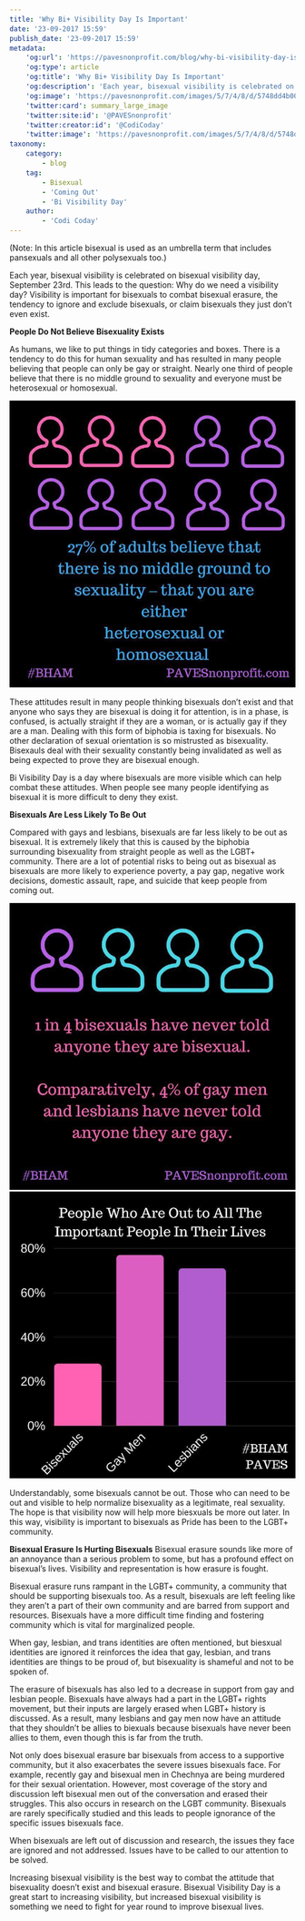 ```yaml
---
title: 'Why Bi+ Visibility Day Is Important'
date: '23-09-2017 15:59'
publish_date: '23-09-2017 15:59'
metadata:
    'og:url': 'https://pavesnonprofit.com/blog/why-bi-visibility-day-is-important'
    'og:type': article
    'og:title': 'Why Bi+ Visibility Day Is Important'
    'og:description': 'Each year, bisexual visibility is celebrated on bisexual visibility day, September 23rd. This leads to the question: Why do we need a visibility day? Visibility is important for bisexuals to combat bisexual erasure, the tendency to ignore and exclude bisexuals, or claim bisexuals they just don’t even exist.'
    'og:image': 'https://pavesnonprofit.com/images/5/7/4/8/d/5748dd4b005c48f55b2e32baf7f12940dbbb487a-1headerimage.jpeg'
    'twitter:card': summary_large_image
    'twitter:site:id': '@PAVESnonprofit'
    'twitter:creator:id': '@CodiCoday'
    'twitter:image': 'https://pavesnonprofit.com/images/5/7/4/8/d/5748dd4b005c48f55b2e32baf7f12940dbbb487a-1headerimage.jpeg'
taxonomy:
    category:
        - blog
    tag:
        - Bisexual
        - 'Coming Out'
        - 'Bi Visibility Day'
    author:
        - 'Codi Coday'
---
```


(Note: In this article bisexual is used as an umbrella term that includes pansexuals and all other polysexuals too.)

Each year, bisexual visibility is celebrated on bisexual visibility day, September 23rd. This leads to the question: Why do we need a visibility day? Visibility is important for bisexuals to combat bisexual erasure, the tendency to ignore and exclude bisexuals, or claim bisexuals they just don’t even exist. 

**People Do Not Believe Bisexuality Exists**


As humans, we like to put things in tidy categories and boxes. There is a tendency to do this for human sexuality and has resulted in many people believing that people can only be gay or straight. Nearly one third of people believe that there is no middle ground to sexuality and everyone must be heterosexual or homosexual. 

![](bi2.jpg?cropResize=300,300)

These attitudes result in many people thinking bisexuals don’t exist and that anyone who says they are bisexual is doing it for attention, is in a phase, is confused, is actually straight if they are a woman, or is actually gay if they are a man. Dealing with this form of biphobia is taxing for bisexuals. No other declaration of sexual orientation is so mistrusted as bisexuality. Bisexauls deal with their sexuality constantly being invalidated as well as being expected to prove they are bisexual enough. 

Bi Visibility Day is a day where bisexuals are more visible which can help combat these attitudes. When people see many people identifying as bisexual it is more difficult to deny they exist.

**Bisexuals Are Less Likely To Be Out**


Compared with gays and lesbians, bisexuals are far less likely to be out as bisexual. It is extremely likely that this is caused by the biphobia surrounding bisexuality from straight people as well as the LGBT+ community. There are a lot of potential risks to being out as bisexual as bisexuals are more likely to experience poverty, a pay gap, negative work decisions, domestic assault, rape, and suicide that keep people from coming out. 

![](bi1.jpg?cropResize=300,300)    ![](bi3.jpg?cropResize=300,300)

Understandably, some bisexuals cannot be out. Those who can need to be out and visible to help normalize bisexuality as a legitimate, real sexuality. The hope is that visibility now will help more biesxuals be more out later. In this way, visibility is important to bisexuals as Pride has been to the LGBT+ community.

**Bisexual Erasure Is Hurting Bisexuals**
Bisexual erasure sounds like more of an annoyance than a serious problem to some, but has a profound effect on bisexual’s lives. Visibility and representation is how erasure is fought.

Bisexual erasure runs rampant in the LGBT+ community, a community that should be supporting bisexuals too. As a result, bisexuals are left feeling like they aren’t a part of their own community and are barred from support and resources. Bisexuals have a more difficult time finding and fostering community which is vital for marginalized people.

When gay, lesbian, and trans identities are often mentioned, but biesxual identities are ignored it reinforces the idea that gay, lesbian, and trans identities are things to be proud of, but bisexuality is shameful and not to be spoken of.

The erasure of bisexuals has also led to a decrease in support from gay and lesbian people. Bisexuals have always had a part in the LGBT+ rights movement, but their inputs are largely erased when LGBT+ history is discussed. As a result, many lesbians and gay men now have an attitude that they shouldn’t be allies to biexuals because bisexuals have never been allies to them, even though this is far from the truth.

Not only does bisexual erasure bar bisexuals from access to a supportive community, but it also exacerbates the severe issues bisexuals face. For example, recently gay and bisexual men in Chechnya are being murdered for their sexual orientation. However, most coverage of the story and discussion left bisexual men out of the conversation and erased their struggles. This also occurs in research on the LGBT community. Bisexuals are rarely specifically studied and this leads to people ignorance of the specific issues bisexuals face.

When bisexuals are left out of discussion and research, the issues they face are ignored and not addressed. Issues have to be called to our attention to be solved. 

Increasing bisexual visibility is the best way to combat the attitude that bisexuality doesn’t exist and bisexual erasure. Bisexual Visibility Day is a great start to increasing visibility, but increased bisexual visibility is something we need to fight for year round to improve bisexual lives.
